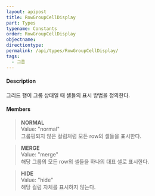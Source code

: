 ```yaml
---
layout: apipost
title: RowGroupCellDisplay
part: Types
typename: Constants
order: RowGroupCellDisplay
objectname: 
directiontype: 
permalink: /api/types/RowGroupCellDisplay/
tags:
  - 그룹
---
```



#### Description

 그리드 행이 그룹 상태일 때 셀들의 표시 방법을 정의한다.

#### Members

> **NORMAL**     
> Value: "normal"     
> 그룹핑되지 않은 컬럼처럼 모든 row의 셀들을 표시한다.  

> **MERGE**   
> Value: "merge"   
> 해당 그룹의 모든 row의 셀들을 하나의 대표 셀로 표시한다.  

> **HIDE**   
> Value: "hide"   
> 해당 컬럼 자체를 표시하지 않는다.      

